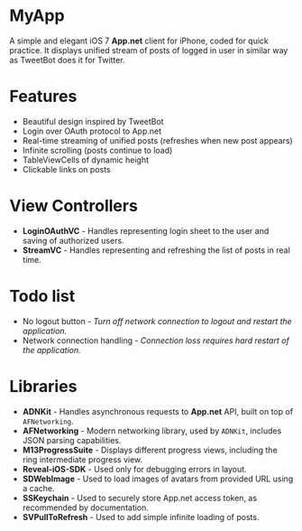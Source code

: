 MyApp
=====

A simple and elegant iOS 7 **App.net** client for iPhone, coded for quick practice. It displays unified stream of posts of logged in user in similar way as TweetBot does it for Twitter.

Features
=====
- Beautiful design inspired by TweetBot
- Login over OAuth protocol to App.net
- Real-time streaming of unified posts (refreshes when new post appears)
- Infinite scrolling (posts continue to load)
- TableViewCells of dynamic height
- Clickable links on posts

View Controllers
=====
- **LoginOAuthVC** - Handles representing login sheet to the user and saving of authorized users.
- **StreamVC** - Handles representing and refreshing the list of posts in real time.

Todo list
=====
- No logout button - *Turn off network connection to logout and restart the application.*
- Network connection handling - *Connection loss requires hard restart of the application.*

Libraries
=====
- **ADNKit** - Handles asynchronous requests to **App.net** API, built on top of `AFNetworking`.
- **AFNetworking** - Modern networking library, used by `ADNKit`, includes JSON parsing capabilities.
- **M13ProgressSuite** - Displays different progress views, including the ring intermediate progress view.
- **Reveal-iOS-SDK** - Used only for debugging errors in layout.
- **SDWebImage** - Used to load images of avatars from provided URL using a cache.
- **SSKeychain** - Used to securely store App.net access token, as recommended by documentation.
- **SVPullToRefresh** - Used to add simple infinite loading of posts.

